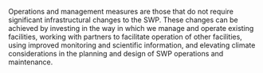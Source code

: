Operations and management measures are those that do not require significant infrastructural changes to the SWP. These changes can be achieved by investing in the way in which we manage and operate existing facilities, working with partners to facilitate operation of other facilities, using improved monitoring and scientific information, and elevating climate considerations in the planning and design of SWP operations and maintenance.